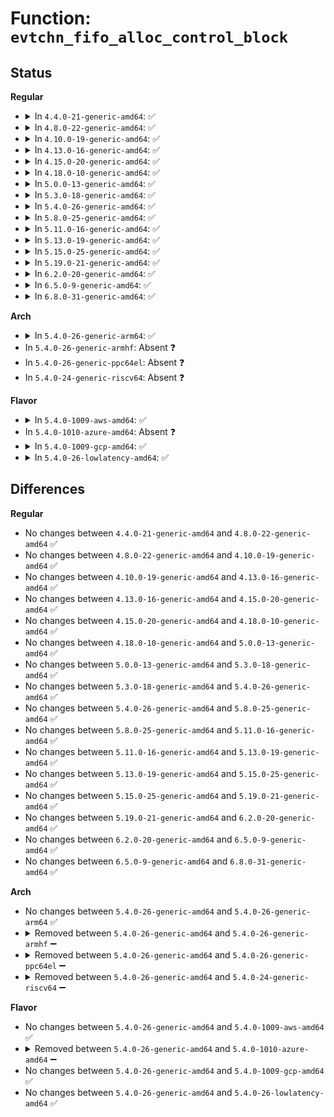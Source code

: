 # Function: <code>evtchn_fifo_alloc_control_block</code>

## Status
<b>Regular</b>
<ul>
<li>
<details>
<summary>In <code>4.4.0-21-generic-amd64</code>: ✅</summary>

```c
int evtchn_fifo_alloc_control_block(unsigned int cpu)
```

```json
{
  "name": "evtchn_fifo_alloc_control_block",
  "collision_type": "Unique Static",
  "inline_type": "No",
  "funcs": [
    {
      "addr": 18446744071583870128,
      "name": "evtchn_fifo_alloc_control_block",
      "external": false,
      "loc": "drivers/xen/events/events_fifo.c:399",
      "file": "drivers/xen/events/events_fifo.c",
      "inline": "seen, unknown",
      "caller_inline": [],
      "caller_func": [
        "drivers/xen/events/events_fifo.c:evtchn_fifo_cpu_notification",
        "drivers/xen/events/events_fifo.c:xen_evtchn_fifo_init"
      ]
    }
  ],
  "symbols": [
    {
      "addr": 18446744071583870128,
      "name": "evtchn_fifo_alloc_control_block",
      "section": ".text",
      "bind": "STB_LOCAL",
      "size": 106
    }
  ]
}
```
</details>
</li>
<li>
<details>
<summary>In <code>4.8.0-22-generic-amd64</code>: ✅</summary>

```c
int evtchn_fifo_alloc_control_block(unsigned int cpu)
```

```json
{
  "name": "evtchn_fifo_alloc_control_block",
  "collision_type": "Unique Static",
  "inline_type": "No",
  "funcs": [
    {
      "addr": 18446744071584200752,
      "name": "evtchn_fifo_alloc_control_block",
      "external": false,
      "loc": "drivers/xen/events/events_fifo.c:399",
      "file": "drivers/xen/events/events_fifo.c",
      "inline": "seen, unknown",
      "caller_inline": [],
      "caller_func": [
        "drivers/xen/events/events_fifo.c:xen_evtchn_fifo_init",
        "drivers/xen/events/events_fifo.c:evtchn_fifo_cpu_notification"
      ]
    }
  ],
  "symbols": [
    {
      "addr": 18446744071584200752,
      "name": "evtchn_fifo_alloc_control_block",
      "section": ".text",
      "bind": "STB_LOCAL",
      "size": 114
    }
  ]
}
```
</details>
</li>
<li>
<details>
<summary>In <code>4.10.0-19-generic-amd64</code>: ✅</summary>

```c
int evtchn_fifo_alloc_control_block(unsigned int cpu)
```

```json
{
  "name": "evtchn_fifo_alloc_control_block",
  "collision_type": "Unique Static",
  "inline_type": "No",
  "funcs": [
    {
      "addr": 18446744071584382240,
      "name": "evtchn_fifo_alloc_control_block",
      "external": false,
      "loc": "drivers/xen/events/events_fifo.c:398",
      "file": "drivers/xen/events/events_fifo.c",
      "inline": "seen, unknown",
      "caller_inline": [],
      "caller_func": [
        "drivers/xen/events/events_fifo.c:xen_evtchn_fifo_init",
        "drivers/xen/events/events_fifo.c:xen_evtchn_cpu_prepare"
      ]
    }
  ],
  "symbols": [
    {
      "addr": 18446744071584382240,
      "name": "evtchn_fifo_alloc_control_block",
      "section": ".text",
      "bind": "STB_LOCAL",
      "size": 114
    }
  ]
}
```
</details>
</li>
<li>
<details>
<summary>In <code>4.13.0-16-generic-amd64</code>: ✅</summary>

```c
int evtchn_fifo_alloc_control_block(unsigned int cpu)
```

```json
{
  "name": "evtchn_fifo_alloc_control_block",
  "collision_type": "Unique Static",
  "inline_type": "No",
  "funcs": [
    {
      "addr": 18446744071584464384,
      "name": "evtchn_fifo_alloc_control_block",
      "external": false,
      "loc": "drivers/xen/events/events_fifo.c:398",
      "file": "drivers/xen/events/events_fifo.c",
      "inline": "seen, unknown",
      "caller_inline": [],
      "caller_func": [
        "drivers/xen/events/events_fifo.c:xen_evtchn_fifo_init",
        "drivers/xen/events/events_fifo.c:xen_evtchn_cpu_prepare"
      ]
    }
  ],
  "symbols": [
    {
      "addr": 18446744071584464384,
      "name": "evtchn_fifo_alloc_control_block",
      "section": ".text",
      "bind": "STB_LOCAL",
      "size": 113
    }
  ]
}
```
</details>
</li>
<li>
<details>
<summary>In <code>4.15.0-20-generic-amd64</code>: ✅</summary>

```c
int evtchn_fifo_alloc_control_block(unsigned int cpu)
```

```json
{
  "name": "evtchn_fifo_alloc_control_block",
  "collision_type": "Unique Static",
  "inline_type": "No",
  "funcs": [
    {
      "addr": 18446744071584874768,
      "name": "evtchn_fifo_alloc_control_block",
      "external": false,
      "loc": "drivers/xen/events/events_fifo.c:398",
      "file": "drivers/xen/events/events_fifo.c",
      "inline": "seen, unknown",
      "caller_inline": [],
      "caller_func": [
        "drivers/xen/events/events_fifo.c:xen_evtchn_fifo_init",
        "drivers/xen/events/events_fifo.c:xen_evtchn_cpu_prepare"
      ]
    }
  ],
  "symbols": [
    {
      "addr": 18446744071584874768,
      "name": "evtchn_fifo_alloc_control_block",
      "section": ".text",
      "bind": "STB_LOCAL",
      "size": 113
    }
  ]
}
```
</details>
</li>
<li>
<details>
<summary>In <code>4.18.0-10-generic-amd64</code>: ✅</summary>

```c
int evtchn_fifo_alloc_control_block(unsigned int cpu)
```

```json
{
  "name": "evtchn_fifo_alloc_control_block",
  "collision_type": "Unique Static",
  "inline_type": "No",
  "funcs": [
    {
      "addr": 18446744071585105680,
      "name": "evtchn_fifo_alloc_control_block",
      "external": false,
      "loc": "drivers/xen/events/events_fifo.c:398",
      "file": "drivers/xen/events/events_fifo.c",
      "inline": "seen, unknown",
      "caller_inline": [],
      "caller_func": [
        "drivers/xen/events/events_fifo.c:xen_evtchn_fifo_init",
        "drivers/xen/events/events_fifo.c:xen_evtchn_cpu_prepare"
      ]
    }
  ],
  "symbols": [
    {
      "addr": 18446744071585105680,
      "name": "evtchn_fifo_alloc_control_block",
      "section": ".text",
      "bind": "STB_LOCAL",
      "size": 113
    }
  ]
}
```
</details>
</li>
<li>
<details>
<summary>In <code>5.0.0-13-generic-amd64</code>: ✅</summary>

```c
int evtchn_fifo_alloc_control_block(unsigned int cpu)
```

```json
{
  "name": "evtchn_fifo_alloc_control_block",
  "collision_type": "Unique Static",
  "inline_type": "No",
  "funcs": [
    {
      "addr": 18446744071585215680,
      "name": "evtchn_fifo_alloc_control_block",
      "external": false,
      "loc": "drivers/xen/events/events_fifo.c:398",
      "file": "drivers/xen/events/events_fifo.c",
      "inline": "seen, unknown",
      "caller_inline": [],
      "caller_func": [
        "drivers/xen/events/events_fifo.c:xen_evtchn_fifo_init",
        "drivers/xen/events/events_fifo.c:xen_evtchn_cpu_prepare"
      ]
    }
  ],
  "symbols": [
    {
      "addr": 18446744071585215680,
      "name": "evtchn_fifo_alloc_control_block",
      "section": ".text",
      "bind": "STB_LOCAL",
      "size": 113
    }
  ]
}
```
</details>
</li>
<li>
<details>
<summary>In <code>5.3.0-18-generic-amd64</code>: ✅</summary>

```c
int evtchn_fifo_alloc_control_block(unsigned int cpu)
```

```json
{
  "name": "evtchn_fifo_alloc_control_block",
  "collision_type": "Unique Static",
  "inline_type": "No",
  "funcs": [
    {
      "addr": 18446744071585428544,
      "name": "evtchn_fifo_alloc_control_block",
      "external": false,
      "loc": "drivers/xen/events/events_fifo.c:398",
      "file": "drivers/xen/events/events_fifo.c",
      "inline": "seen, unknown",
      "caller_inline": [],
      "caller_func": [
        "drivers/xen/events/events_fifo.c:xen_evtchn_fifo_init",
        "drivers/xen/events/events_fifo.c:xen_evtchn_cpu_prepare"
      ]
    }
  ],
  "symbols": [
    {
      "addr": 18446744071585428544,
      "name": "evtchn_fifo_alloc_control_block",
      "section": ".text",
      "bind": "STB_LOCAL",
      "size": 113
    }
  ]
}
```
</details>
</li>
<li>
<details>
<summary>In <code>5.4.0-26-generic-amd64</code>: ✅</summary>

```c
int evtchn_fifo_alloc_control_block(unsigned int cpu)
```

```json
{
  "name": "evtchn_fifo_alloc_control_block",
  "collision_type": "Unique Static",
  "inline_type": "No",
  "funcs": [
    {
      "addr": 18446744071585568992,
      "name": "evtchn_fifo_alloc_control_block",
      "external": false,
      "loc": "drivers/xen/events/events_fifo.c:398",
      "file": "drivers/xen/events/events_fifo.c",
      "inline": "seen, unknown",
      "caller_inline": [],
      "caller_func": [
        "drivers/xen/events/events_fifo.c:xen_evtchn_fifo_init",
        "drivers/xen/events/events_fifo.c:xen_evtchn_cpu_prepare"
      ]
    }
  ],
  "symbols": [
    {
      "addr": 18446744071585568992,
      "name": "evtchn_fifo_alloc_control_block",
      "section": ".text",
      "bind": "STB_LOCAL",
      "size": 113
    }
  ]
}
```
</details>
</li>
<li>
<details>
<summary>In <code>5.8.0-25-generic-amd64</code>: ✅</summary>

```c
int evtchn_fifo_alloc_control_block(unsigned int cpu)
```

```json
{
  "name": "evtchn_fifo_alloc_control_block",
  "collision_type": "Unique Static",
  "inline_type": "No",
  "funcs": [
    {
      "addr": 18446744071586289248,
      "name": "evtchn_fifo_alloc_control_block",
      "external": false,
      "loc": "drivers/xen/events/events_fifo.c:398",
      "file": "drivers/xen/events/events_fifo.c",
      "inline": "seen, unknown",
      "caller_inline": [],
      "caller_func": [
        "drivers/xen/events/events_fifo.c:xen_evtchn_fifo_init",
        "drivers/xen/events/events_fifo.c:xen_evtchn_cpu_prepare"
      ]
    }
  ],
  "symbols": [
    {
      "addr": 18446744071586289248,
      "name": "evtchn_fifo_alloc_control_block",
      "section": ".text",
      "bind": "STB_LOCAL",
      "size": 113
    }
  ]
}
```
</details>
</li>
<li>
<details>
<summary>In <code>5.11.0-16-generic-amd64</code>: ✅</summary>

```c
int evtchn_fifo_alloc_control_block(unsigned int cpu)
```

```json
{
  "name": "evtchn_fifo_alloc_control_block",
  "collision_type": "Unique Static",
  "inline_type": "No",
  "funcs": [
    {
      "addr": 18446744071586408464,
      "name": "evtchn_fifo_alloc_control_block",
      "external": false,
      "loc": "drivers/xen/events/events_fifo.c:377",
      "file": "drivers/xen/events/events_fifo.c",
      "inline": "seen, unknown",
      "caller_inline": [],
      "caller_func": [
        "drivers/xen/events/events_fifo.c:xen_evtchn_fifo_init",
        "drivers/xen/events/events_fifo.c:evtchn_fifo_percpu_init"
      ]
    }
  ],
  "symbols": [
    {
      "addr": 18446744071586408464,
      "name": "evtchn_fifo_alloc_control_block",
      "section": ".text",
      "bind": "STB_LOCAL",
      "size": 113
    }
  ]
}
```
</details>
</li>
<li>
<details>
<summary>In <code>5.13.0-19-generic-amd64</code>: ✅</summary>

```c
int evtchn_fifo_alloc_control_block(unsigned int cpu)
```

```json
{
  "name": "evtchn_fifo_alloc_control_block",
  "collision_type": "Unique Static",
  "inline_type": "No",
  "funcs": [
    {
      "addr": 18446744071586292320,
      "name": "evtchn_fifo_alloc_control_block",
      "external": false,
      "loc": "drivers/xen/events/events_fifo.c:377",
      "file": "drivers/xen/events/events_fifo.c",
      "inline": "seen, unknown",
      "caller_inline": [],
      "caller_func": [
        "drivers/xen/events/events_fifo.c:xen_evtchn_fifo_init",
        "drivers/xen/events/events_fifo.c:evtchn_fifo_percpu_init"
      ]
    }
  ],
  "symbols": [
    {
      "addr": 18446744071586292320,
      "name": "evtchn_fifo_alloc_control_block",
      "section": ".text",
      "bind": "STB_LOCAL",
      "size": 113
    }
  ]
}
```
</details>
</li>
<li>
<details>
<summary>In <code>5.15.0-25-generic-amd64</code>: ✅</summary>

```c
int evtchn_fifo_alloc_control_block(unsigned int cpu)
```

```json
{
  "name": "evtchn_fifo_alloc_control_block",
  "collision_type": "Unique Static",
  "inline_type": "No",
  "funcs": [
    {
      "addr": 18446744071586810064,
      "name": "evtchn_fifo_alloc_control_block",
      "external": false,
      "loc": "drivers/xen/events/events_fifo.c:377",
      "file": "drivers/xen/events/events_fifo.c",
      "inline": "seen, unknown",
      "caller_inline": [],
      "caller_func": [
        "drivers/xen/events/events_fifo.c:xen_evtchn_fifo_init",
        "drivers/xen/events/events_fifo.c:evtchn_fifo_percpu_init"
      ]
    }
  ],
  "symbols": [
    {
      "addr": 18446744071586810064,
      "name": "evtchn_fifo_alloc_control_block",
      "section": ".text",
      "bind": "STB_LOCAL",
      "size": 145
    }
  ]
}
```
</details>
</li>
<li>
<details>
<summary>In <code>5.19.0-21-generic-amd64</code>: ✅</summary>

```c
int evtchn_fifo_alloc_control_block(unsigned int cpu)
```

```json
{
  "name": "evtchn_fifo_alloc_control_block",
  "collision_type": "Unique Static",
  "inline_type": "No",
  "funcs": [
    {
      "addr": 18446744071588093056,
      "name": "evtchn_fifo_alloc_control_block",
      "external": false,
      "loc": "drivers/xen/events/events_fifo.c:377",
      "file": "drivers/xen/events/events_fifo.c",
      "inline": "seen, unknown",
      "caller_inline": [],
      "caller_func": [
        "drivers/xen/events/events_fifo.c:xen_evtchn_fifo_init",
        "drivers/xen/events/events_fifo.c:evtchn_fifo_percpu_init"
      ]
    }
  ],
  "symbols": [
    {
      "addr": 18446744071588093056,
      "name": "evtchn_fifo_alloc_control_block",
      "section": ".text",
      "bind": "STB_LOCAL",
      "size": 164
    }
  ]
}
```
</details>
</li>
<li>
<details>
<summary>In <code>6.2.0-20-generic-amd64</code>: ✅</summary>

```c
int evtchn_fifo_alloc_control_block(unsigned int cpu)
```

```json
{
  "name": "evtchn_fifo_alloc_control_block",
  "collision_type": "Unique Static",
  "inline_type": "No",
  "funcs": [
    {
      "addr": 18446744071589476784,
      "name": "evtchn_fifo_alloc_control_block",
      "external": false,
      "loc": "drivers/xen/events/events_fifo.c:377",
      "file": "drivers/xen/events/events_fifo.c",
      "inline": "seen, unknown",
      "caller_inline": [],
      "caller_func": [
        "drivers/xen/events/events_fifo.c:xen_evtchn_fifo_init",
        "drivers/xen/events/events_fifo.c:evtchn_fifo_percpu_init"
      ]
    }
  ],
  "symbols": [
    {
      "addr": 18446744071589476784,
      "name": "evtchn_fifo_alloc_control_block",
      "section": ".text",
      "bind": "STB_LOCAL",
      "size": 164
    }
  ]
}
```
</details>
</li>
<li>
<details>
<summary>In <code>6.5.0-9-generic-amd64</code>: ✅</summary>

```c
int evtchn_fifo_alloc_control_block(unsigned int cpu)
```

```json
{
  "name": "evtchn_fifo_alloc_control_block",
  "collision_type": "Unique Static",
  "inline_type": "No",
  "funcs": [
    {
      "addr": 18446744071589777008,
      "name": "evtchn_fifo_alloc_control_block",
      "external": false,
      "loc": "drivers/xen/events/events_fifo.c:377",
      "file": "drivers/xen/events/events_fifo.c",
      "inline": "seen, unknown",
      "caller_inline": [],
      "caller_func": [
        "drivers/xen/events/events_fifo.c:xen_evtchn_fifo_init",
        "drivers/xen/events/events_fifo.c:evtchn_fifo_percpu_init"
      ]
    }
  ],
  "symbols": [
    {
      "addr": 18446744071589777008,
      "name": "evtchn_fifo_alloc_control_block",
      "section": ".text",
      "bind": "STB_LOCAL",
      "size": 164
    }
  ]
}
```
</details>
</li>
<li>
<details>
<summary>In <code>6.8.0-31-generic-amd64</code>: ✅</summary>

```c
int evtchn_fifo_alloc_control_block(unsigned int cpu)
```

```json
{
  "name": "evtchn_fifo_alloc_control_block",
  "collision_type": "Unique Static",
  "inline_type": "No",
  "funcs": [
    {
      "addr": 18446744071590113088,
      "name": "evtchn_fifo_alloc_control_block",
      "external": false,
      "loc": "drivers/xen/events/events_fifo.c:375",
      "file": "drivers/xen/events/events_fifo.c",
      "inline": "seen, unknown",
      "caller_inline": [],
      "caller_func": [
        "drivers/xen/events/events_fifo.c:xen_evtchn_fifo_init",
        "drivers/xen/events/events_fifo.c:evtchn_fifo_percpu_init"
      ]
    }
  ],
  "symbols": [
    {
      "addr": 18446744071590113088,
      "name": "evtchn_fifo_alloc_control_block",
      "section": ".text",
      "bind": "STB_LOCAL",
      "size": 164
    }
  ]
}
```
</details>
</li>
</ul>
<b>Arch</b>
<ul>
<li>
<details>
<summary>In <code>5.4.0-26-generic-arm64</code>: ✅</summary>

```c
int evtchn_fifo_alloc_control_block(unsigned int cpu)
```

```json
{
  "name": "evtchn_fifo_alloc_control_block",
  "collision_type": "Unique Static",
  "inline_type": "No",
  "funcs": [
    {
      "addr": 18446603336498231768,
      "name": "evtchn_fifo_alloc_control_block",
      "external": false,
      "loc": "drivers/xen/events/events_fifo.c:398",
      "file": "drivers/xen/events/events_fifo.c",
      "inline": "seen, unknown",
      "caller_inline": [],
      "caller_func": [
        "drivers/xen/events/events_fifo.c:xen_evtchn_fifo_init",
        "drivers/xen/events/events_fifo.c:xen_evtchn_cpu_prepare"
      ]
    }
  ],
  "symbols": [
    {
      "addr": 18446603336498231768,
      "name": "evtchn_fifo_alloc_control_block",
      "section": ".text",
      "bind": "STB_LOCAL",
      "size": 156
    }
  ]
}
```
</details>
</li>
<li>
In <code>5.4.0-26-generic-armhf</code>: Absent ❓
</li>
<li>
In <code>5.4.0-26-generic-ppc64el</code>: Absent ❓
</li>
<li>
In <code>5.4.0-24-generic-riscv64</code>: Absent ❓
</li>
</ul>
<b>Flavor</b>
<ul>
<li>
<details>
<summary>In <code>5.4.0-1009-aws-amd64</code>: ✅</summary>

```c
int evtchn_fifo_alloc_control_block(unsigned int cpu)
```

```json
{
  "name": "evtchn_fifo_alloc_control_block",
  "collision_type": "Unique Static",
  "inline_type": "No",
  "funcs": [
    {
      "addr": 18446744071585331024,
      "name": "evtchn_fifo_alloc_control_block",
      "external": false,
      "loc": "drivers/xen/events/events_fifo.c:398",
      "file": "drivers/xen/events/events_fifo.c",
      "inline": "seen, unknown",
      "caller_inline": [],
      "caller_func": [
        "drivers/xen/events/events_fifo.c:xen_evtchn_fifo_init",
        "drivers/xen/events/events_fifo.c:xen_evtchn_cpu_prepare"
      ]
    }
  ],
  "symbols": [
    {
      "addr": 18446744071585331024,
      "name": "evtchn_fifo_alloc_control_block",
      "section": ".text",
      "bind": "STB_LOCAL",
      "size": 113
    }
  ]
}
```
</details>
</li>
<li>
In <code>5.4.0-1010-azure-amd64</code>: Absent ❓
</li>
<li>
<details>
<summary>In <code>5.4.0-1009-gcp-amd64</code>: ✅</summary>

```c
int evtchn_fifo_alloc_control_block(unsigned int cpu)
```

```json
{
  "name": "evtchn_fifo_alloc_control_block",
  "collision_type": "Unique Static",
  "inline_type": "No",
  "funcs": [
    {
      "addr": 18446744071585519392,
      "name": "evtchn_fifo_alloc_control_block",
      "external": false,
      "loc": "drivers/xen/events/events_fifo.c:398",
      "file": "drivers/xen/events/events_fifo.c",
      "inline": "seen, unknown",
      "caller_inline": [],
      "caller_func": [
        "drivers/xen/events/events_fifo.c:xen_evtchn_fifo_init",
        "drivers/xen/events/events_fifo.c:xen_evtchn_cpu_prepare"
      ]
    }
  ],
  "symbols": [
    {
      "addr": 18446744071585519392,
      "name": "evtchn_fifo_alloc_control_block",
      "section": ".text",
      "bind": "STB_LOCAL",
      "size": 113
    }
  ]
}
```
</details>
</li>
<li>
<details>
<summary>In <code>5.4.0-26-lowlatency-amd64</code>: ✅</summary>

```c
int evtchn_fifo_alloc_control_block(unsigned int cpu)
```

```json
{
  "name": "evtchn_fifo_alloc_control_block",
  "collision_type": "Unique Static",
  "inline_type": "No",
  "funcs": [
    {
      "addr": 18446744071585627440,
      "name": "evtchn_fifo_alloc_control_block",
      "external": false,
      "loc": "drivers/xen/events/events_fifo.c:398",
      "file": "drivers/xen/events/events_fifo.c",
      "inline": "seen, unknown",
      "caller_inline": [],
      "caller_func": [
        "drivers/xen/events/events_fifo.c:xen_evtchn_fifo_init",
        "drivers/xen/events/events_fifo.c:xen_evtchn_cpu_prepare"
      ]
    }
  ],
  "symbols": [
    {
      "addr": 18446744071585627440,
      "name": "evtchn_fifo_alloc_control_block",
      "section": ".text",
      "bind": "STB_LOCAL",
      "size": 113
    }
  ]
}
```
</details>
</li>
</ul>

## Differences
<b>Regular</b>
<ul>
<li>
No changes between <code>4.4.0-21-generic-amd64</code> and <code>4.8.0-22-generic-amd64</code> ✅
</li>
<li>
No changes between <code>4.8.0-22-generic-amd64</code> and <code>4.10.0-19-generic-amd64</code> ✅
</li>
<li>
No changes between <code>4.10.0-19-generic-amd64</code> and <code>4.13.0-16-generic-amd64</code> ✅
</li>
<li>
No changes between <code>4.13.0-16-generic-amd64</code> and <code>4.15.0-20-generic-amd64</code> ✅
</li>
<li>
No changes between <code>4.15.0-20-generic-amd64</code> and <code>4.18.0-10-generic-amd64</code> ✅
</li>
<li>
No changes between <code>4.18.0-10-generic-amd64</code> and <code>5.0.0-13-generic-amd64</code> ✅
</li>
<li>
No changes between <code>5.0.0-13-generic-amd64</code> and <code>5.3.0-18-generic-amd64</code> ✅
</li>
<li>
No changes between <code>5.3.0-18-generic-amd64</code> and <code>5.4.0-26-generic-amd64</code> ✅
</li>
<li>
No changes between <code>5.4.0-26-generic-amd64</code> and <code>5.8.0-25-generic-amd64</code> ✅
</li>
<li>
No changes between <code>5.8.0-25-generic-amd64</code> and <code>5.11.0-16-generic-amd64</code> ✅
</li>
<li>
No changes between <code>5.11.0-16-generic-amd64</code> and <code>5.13.0-19-generic-amd64</code> ✅
</li>
<li>
No changes between <code>5.13.0-19-generic-amd64</code> and <code>5.15.0-25-generic-amd64</code> ✅
</li>
<li>
No changes between <code>5.15.0-25-generic-amd64</code> and <code>5.19.0-21-generic-amd64</code> ✅
</li>
<li>
No changes between <code>5.19.0-21-generic-amd64</code> and <code>6.2.0-20-generic-amd64</code> ✅
</li>
<li>
No changes between <code>6.2.0-20-generic-amd64</code> and <code>6.5.0-9-generic-amd64</code> ✅
</li>
<li>
No changes between <code>6.5.0-9-generic-amd64</code> and <code>6.8.0-31-generic-amd64</code> ✅
</li>
</ul>
<b>Arch</b>
<ul>
<li>
No changes between <code>5.4.0-26-generic-amd64</code> and <code>5.4.0-26-generic-arm64</code> ✅
</li>
<li>
<details>
<summary>Removed between <code>5.4.0-26-generic-amd64</code> and <code>5.4.0-26-generic-armhf</code> ➖</summary>

```c
int evtchn_fifo_alloc_control_block(unsigned int cpu)
```
</details>
</li>
<li>
<details>
<summary>Removed between <code>5.4.0-26-generic-amd64</code> and <code>5.4.0-26-generic-ppc64el</code> ➖</summary>

```c
int evtchn_fifo_alloc_control_block(unsigned int cpu)
```
</details>
</li>
<li>
<details>
<summary>Removed between <code>5.4.0-26-generic-amd64</code> and <code>5.4.0-24-generic-riscv64</code> ➖</summary>

```c
int evtchn_fifo_alloc_control_block(unsigned int cpu)
```
</details>
</li>
</ul>
<b>Flavor</b>
<ul>
<li>
No changes between <code>5.4.0-26-generic-amd64</code> and <code>5.4.0-1009-aws-amd64</code> ✅
</li>
<li>
<details>
<summary>Removed between <code>5.4.0-26-generic-amd64</code> and <code>5.4.0-1010-azure-amd64</code> ➖</summary>

```c
int evtchn_fifo_alloc_control_block(unsigned int cpu)
```
</details>
</li>
<li>
No changes between <code>5.4.0-26-generic-amd64</code> and <code>5.4.0-1009-gcp-amd64</code> ✅
</li>
<li>
No changes between <code>5.4.0-26-generic-amd64</code> and <code>5.4.0-26-lowlatency-amd64</code> ✅
</li>
</ul>
